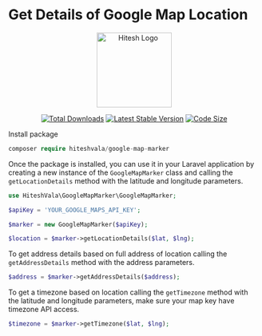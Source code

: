 # Get Details of Google Map Location

<p align="center"><a href="https://github.com/hiteshsamcom/google-map-marker" target="_blank"><img src="https://www.samcomtechnobrains.com/gruvonsi/2023/05/hitesh_vala.png" width="150" alt="Hitesh Logo"></a></p>

<p align="center">
<a href="https://packagist.org/packages/hiteshvala/google-map-marker"><img src="https://img.shields.io/packagist/dt/hiteshvala/google-map-marker.svg?style=flat-square" alt="Total Downloads"></a>
<a href="https://packagist.org/packages/hiteshvala/google-map-marker"><img src="https://img.shields.io/github/v/release/hiteshsamcom/google-map-marker.svg?style=flat-square" alt="Latest Stable Version"></a>
<a href="https://packagist.org/packages/hiteshvala/google-map-marker"><img src="https://img.shields.io/github/languages/code-size/hiteshsamcom/google-map-marker" alt="Code Size"></a>
</p>

Install package

```php
composer require hiteshvala/google-map-marker
```

Once the package is installed, you can use it in your Laravel application by creating a new instance of the `GoogleMapMarker` class and calling the `getLocationDetails` method with the latitude and longitude parameters.

```php
use HiteshVala\GoogleMapMarker\GoogleMapMarker;

$apiKey = 'YOUR_GOOGLE_MAPS_API_KEY';

$marker = new GoogleMapMarker($apiKey);

$location = $marker->getLocationDetails($lat, $lng);

```


To get address details based on full address of location calling the `getAddressDetails` method with the address parameters.
```php
$address = $marker->getAddressDetails($address);
```


To get a timezone based on location calling the `getTimezone` method with the latitude and longitude parameters, make sure your map key have timezone API access.
```php
$timezone = $marker->getTimezone($lat, $lng);
```

